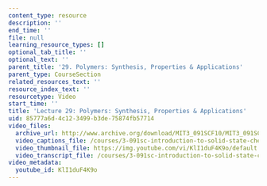 ```yaml
---
content_type: resource
description: ''
end_time: ''
file: null
learning_resource_types: []
optional_tab_title: ''
optional_text: ''
parent_title: '29. Polymers: Synthesis, Properties & Applications'
parent_type: CourseSection
related_resources_text: ''
resource_index_text: ''
resourcetype: Video
start_time: ''
title: 'Lecture 29: Polymers: Synthesis, Properties & Applications'
uid: 85777a6d-4c12-3499-b3de-75874fb57714
video_files:
  archive_url: http://www.archive.org/download/MIT3_091SCF10/MIT3_091SCF10lec29_300k.mp4
  video_captions_file: /courses/3-091sc-introduction-to-solid-state-chemistry-fall-2010/2f0f700c8916543aadaf7041b984503e_KlI1duF4K9o.vtt
  video_thumbnail_file: https://img.youtube.com/vi/KlI1duF4K9o/default.jpg
  video_transcript_file: /courses/3-091sc-introduction-to-solid-state-chemistry-fall-2010/488d19658fea98e089d17faa6951552c_KlI1duF4K9o.pdf
video_metadata:
  youtube_id: KlI1duF4K9o
---
```

